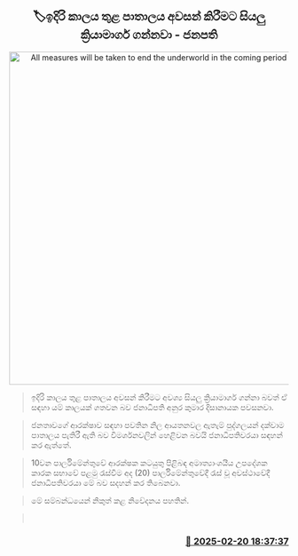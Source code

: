 <p align='center'><b><h2 align='center' title='All measures will be taken to end the underworld in the coming period - President'>🏷ඉදිරි කාලය තුළ පාතාලය අවසන් කිරීමට සියලු ක්‍රියාමාර්ග ගන්නවා - ජනපති</h2></b></p>
<p align='center'><img src='https://helakuru.sgp1.cdn.digitaloceanspaces.com/esana/images/lib/anura-president-2025-parliment.jpg' width='600' alt='All measures will be taken to end the underworld in the coming period - President'></p>

> ඉදිරි කාලය තුළ පාතාලය අවසන් කිරීමට අවශ්‍ය සියලු ක්‍රියාමාර්ග ගන්නා බවත් ඒ සඳහා යම් කාලයක් ගතවන බව ජනාධිපති අනුර කුමාර දිසානායක පවසනවා.

> ජනතාවගේ ආරක්ෂාව සඳහා පවතින නිල ආයතනවල ඇතැම් පුද්ගලයන් දක්වාම පාතාලය පැතිරී ඇති බව විමර්ශනවලින් හෙළිවන බවයි ජනාධිපතිවරයා සඳහන් කර ඇත්තේ.

> 10වන පාර්ලිමේන්තුවේ ආරක්ෂක කටයුතු පිළිබඳ අමාත්‍යාංශයීය උපදේශක කාරක සභාවේ පළමු රැස්වීම අද (20) පාර්ලිමේන්තුවේදී රැස් වූ අවස්ථාවේදී ජනාධිපතිවරයා මේ බව සදහන් කර තිබෙනවා.

> මේ සම්බන්ධයෙන් නිකුත් කළ නිවේදනය පහතින්. 

>  



<h3 align='right'><a href='https://www.helakuru.lk/esana/p/107677/'>📅 2025-02-20 18:37:37</a></h3>
